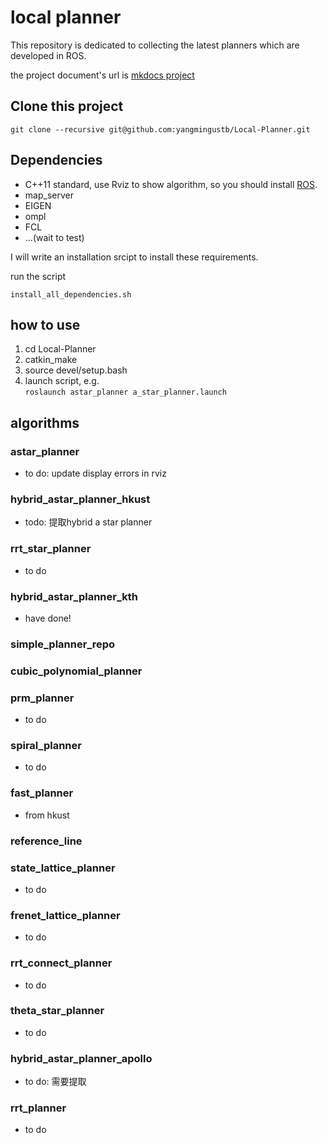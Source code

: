 # local planner

This repository is dedicated to collecting the latest planners which are developed in ROS.

the project document's url is [mkdocs project](https://yangmingustb.github.io/Local-Planner/)

## Clone this project

```
git clone --recursive git@github.com:yangmingustb/Local-Planner.git
```

## Dependencies
* C++11 standard, use Rviz to show algorithm, so you should install [ROS](https://www.ros.org/).
* map_server
* EIGEN
* ompl
* FCL
* ...(wait to test)

I will write an installation srcipt to install these requirements.

run the script
```
install_all_dependencies.sh
```

## how to use
1. cd Local-Planner
2. catkin_make
3. source devel/setup.bash
4. launch script, e.g.  
```roslaunch astar_planner a_star_planner.launch```

## algorithms
### astar_planner
- to do: update display errors in rviz
### hybrid_astar_planner_hkust
- todo: 提取hybrid a star planner
### rrt_star_planner
- to do
### hybrid_astar_planner_kth
- have done!
### simple_planner_repo

### cubic_polynomial_planner

### prm_planner
- to do
### spiral_planner 
- to do

### fast_planner
- from hkust
  
### reference_line  

### state_lattice_planner
- to do

### frenet_lattice_planner  
- to do
### rrt_connect_planner 
- to do
### theta_star_planner
- to do
### hybrid_astar_planner_apollo
- to do: 需要提取
### rrt_planner
- to do




